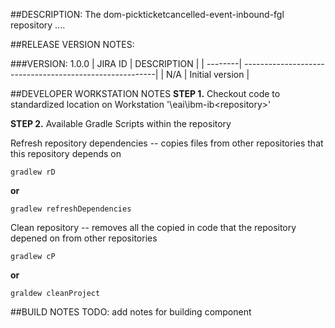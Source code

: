 ##DESCRIPTION:
The dom-pickticketcancelled-event-inbound-fgl repository ....

##RELEASE VERSION NOTES:

###VERSION: 1.0.0
| JIRA ID | 			    DESCRIPTION 		    |
| --------| --------------------------------------------------------|
| N/A     | Initial version                                         |


##DEVELOPER WORKSTATION NOTES
**STEP 1.** Checkout code to standardized location on Workstation '<userhomedir>\eai\ibm-ib\<repository>'

**STEP 2.** Available Gradle Scripts within the repository

Refresh repository dependencies -- copies files from other repositories that this repository depends on

    gradlew rD

**or** 

    gradlew refreshDependencies

Clean repository -- removes all the copied in code that the repository depened on from other repositories

    gradlew cP

**or**

    graldew cleanProject




##BUILD NOTES
TODO: add notes for building component
